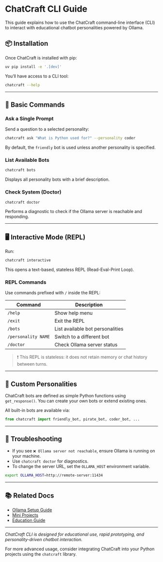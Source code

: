 # ChatCraft CLI Guide

This guide explains how to use the ChatCraft command-line interface (CLI) to interact with educational chatbot personalities powered by Ollama.

## 📦 Installation

Once ChatCraft is installed with pip:

```bash
uv pip install -e '.[dev]'
```

You’ll have access to a CLI tool:

```bash
chatcraft --help
```

---

## 💬 Basic Commands

### Ask a Single Prompt
Send a question to a selected personality:

```bash
chatcraft ask "What is Python used for?" --personality coder
```

By default, the `friendly` bot is used unless another personality is specified.

### List Available Bots

```bash
chatcraft bots
```

Displays all personality bots with a brief description.

### Check System (Doctor)

```bash
chatcraft doctor
```

Performs a diagnostic to check if the Ollama server is reachable and responding.

---

## 🖥️ Interactive Mode (REPL)

Run:

```bash
chatcraft interactive
```

This opens a text-based, stateless REPL (Read-Eval-Print Loop).

### REPL Commands

Use commands prefixed with `/` inside the REPL:

| Command               | Description |
|-----------------------|-------------|
| `/help`              | Show help menu |
| `/exit`              | Exit the REPL |
| `/bots`              | List available bot personalities |
| `/personality NAME`  | Switch to a different bot |
| `/doctor`            | Check Ollama server status |

> ❗ This REPL is stateless: it does not retain memory or chat history between turns.

---

## 🧠 Custom Personalities

ChatCraft bots are defined as simple Python functions using `get_response()`. You can create your own bots or extend existing ones.

All built-in bots are available via:

```python
from chatcraft import friendly_bot, pirate_bot, coder_bot, ...
```

---

## 🧪 Troubleshooting

- If you see `❌ Ollama server not reachable`, ensure Ollama is running on your machine.
- Use `chatcraft doctor` for diagnostics.
- To change the server URL, set the `OLLAMA_HOST` environment variable.

```bash
export OLLAMA_HOST=http://remote-server:11434
```

---

## 📚 Related Docs

- [Ollama Setup Guide](./ollama-guide.md)
- [Mini Projects](./mini-projects.md)
- [Education Guide](./education-guide.md)

---

*ChatCraft CLI is designed for educational use, rapid prototyping, and personality-driven chatbot interaction.*

For more advanced usage, consider integrating ChatCraft into your Python projects using the `chatcraft` library.